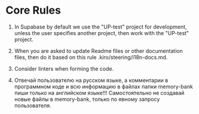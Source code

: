 # Core Rules

1. In Supabase by default we use the "UP-test" project for development, unless the user specifies another project, then work with the "UP-test" project.

2. When you are asked to update Readme files or other documentation files, then do it based on this rule .kiro/steering/i18n-docs.md.

3. Consider linters when forming the code.

4. Отвечай пользователю на русском языке, а комментарии в программном коде и всю информацию в файлах папки memory-bank пиши только на английском языке!!! Самостоятельно не создавай новые файлы в memory-bank, только по явному запросу пользователя.